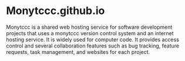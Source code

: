 # Monytccc.github.io

Monytccc is a shared web hosting service for software development projects that uses a monytccc version control system and an internet hosting service. It is widely used for computer code. It provides access control and several collaboration features such as bug tracking, feature requests, task management, and websites for each project.
